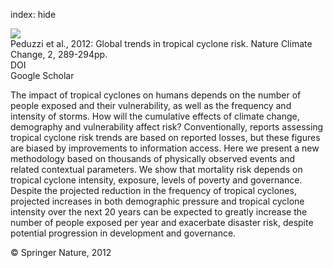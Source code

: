 index: hide

<div class="Citation">
    <div class="Citation-thumb CitationThumb-linked"  data-href="https://doi.org/10.1038/nclimate1410">
      <img src="https://static.claimspace.cloud/climate-study-static/refs/thumbs/14/Peduzzi_et_al_2012-thumb.png" />
    </div>

  <div class="Citation-body">
    <div class="Citation-text">Peduzzi et al., 2012: Global trends in tropical cyclone risk. <span class="Article-journal">Nature Climate Change, </span><span class="Article-volume">2, </span>289-294pp.</div>
    <div class="Citation-links">
      <div class="CitationLink" data-href="https://doi.org/10.1038/nclimate1410">
        <div class="CitationLink-icon CitationLink-Doi"></div>
        <div class="CitationLink-text">DOI</div>
      </div>
      <div class="CitationLink" data-href="https://scholar.google.com/scholar?q=10.1038/nclimate1410">
        <div class="CitationLink-icon CitationLink-Scholar"></div>
        <div class="CitationLink-text">Google Scholar</div>
      </div>
    </div>
  </div>
</div>

The impact of tropical cyclones on humans depends on the number of people exposed and their vulnerability, as well as the frequency and intensity of storms. How will the cumulative effects of climate change, demography and vulnerability affect risk? Conventionally, reports assessing tropical cyclone risk trends are based on reported losses, but these figures are biased by improvements to information access. Here we present a new methodology based on thousands of physically observed events and related contextual parameters. We show that mortality risk depends on tropical cyclone intensity, exposure, levels of poverty and governance. Despite the projected reduction in the frequency of tropical cyclones, projected increases in both demographic pressure and tropical cyclone intensity over the next 20 years can be expected to greatly increase the number of people exposed per year and exacerbate disaster risk, despite potential progression in development and governance.

<div class="Citation-copy">
&copy; Springer Nature, 2012
</div>
